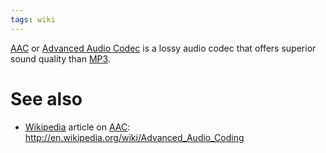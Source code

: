 ```yaml
---
tags: wiki
---
```


[AAC](/wiki/AAC) or [Advanced Audio Codec](/wiki/Advanced_Audio_Codec) is a lossy audio codec that offers superior sound quality than [MP3](/wiki/MP3).

# See also

-   [Wikipedia](/wiki/Wikipedia) article on [AAC](/wiki/AAC): <http://en.wikipedia.org/wiki/Advanced_Audio_Coding>
